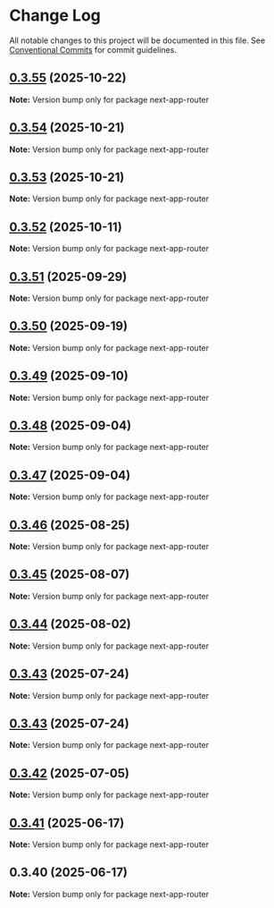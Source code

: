 # Change Log

All notable changes to this project will be documented in this file.
See [Conventional Commits](https://conventionalcommits.org) for commit guidelines.

## [0.3.55](https://github.com/hyperweb-io/interchain-kit/compare/next-app-router@0.3.54...next-app-router@0.3.55) (2025-10-22)

**Note:** Version bump only for package next-app-router

## [0.3.54](https://github.com/hyperweb-io/interchain-kit/compare/next-app-router@0.3.53...next-app-router@0.3.54) (2025-10-21)

**Note:** Version bump only for package next-app-router

## [0.3.53](https://github.com/hyperweb-io/interchain-kit/compare/next-app-router@0.3.52...next-app-router@0.3.53) (2025-10-21)

**Note:** Version bump only for package next-app-router

## [0.3.52](https://github.com/hyperweb-io/interchain-kit/compare/next-app-router@0.3.51...next-app-router@0.3.52) (2025-10-11)

**Note:** Version bump only for package next-app-router

## [0.3.51](https://github.com/hyperweb-io/interchain-kit/compare/next-app-router@0.3.50...next-app-router@0.3.51) (2025-09-29)

**Note:** Version bump only for package next-app-router

## [0.3.50](https://github.com/hyperweb-io/interchain-kit/compare/next-app-router@0.3.49...next-app-router@0.3.50) (2025-09-19)

**Note:** Version bump only for package next-app-router

## [0.3.49](https://github.com/hyperweb-io/interchain-kit/compare/next-app-router@0.3.48...next-app-router@0.3.49) (2025-09-10)

**Note:** Version bump only for package next-app-router

## [0.3.48](https://github.com/hyperweb-io/interchain-kit/compare/next-app-router@0.3.47...next-app-router@0.3.48) (2025-09-04)

**Note:** Version bump only for package next-app-router

## [0.3.47](https://github.com/hyperweb-io/interchain-kit/compare/next-app-router@0.3.46...next-app-router@0.3.47) (2025-09-04)

**Note:** Version bump only for package next-app-router

## [0.3.46](https://github.com/hyperweb-io/interchain-kit/compare/next-app-router@0.3.45...next-app-router@0.3.46) (2025-08-25)

**Note:** Version bump only for package next-app-router

## [0.3.45](https://github.com/cosmology-tech/interchain-kit/compare/next-app-router@0.3.44...next-app-router@0.3.45) (2025-08-07)

**Note:** Version bump only for package next-app-router

## [0.3.44](https://github.com/cosmology-tech/interchain-kit/compare/next-app-router@0.3.43...next-app-router@0.3.44) (2025-08-02)

**Note:** Version bump only for package next-app-router

## [0.3.43](https://github.com/cosmology-tech/interchain-kit/compare/next-app-router@0.3.43...next-app-router@0.3.43) (2025-07-24)

**Note:** Version bump only for package next-app-router

## [0.3.43](https://github.com/cosmology-tech/interchain-kit/compare/next-app-router@0.3.42...next-app-router@0.3.43) (2025-07-24)

**Note:** Version bump only for package next-app-router

## [0.3.42](https://github.com/hyperweb-io/interchain-kit/compare/next-app-router@0.3.41...next-app-router@0.3.42) (2025-07-05)

**Note:** Version bump only for package next-app-router

## [0.3.41](https://github.com/hyperweb-io/interchain-kit/compare/next-app-router@0.3.40...next-app-router@0.3.41) (2025-06-17)

**Note:** Version bump only for package next-app-router

## 0.3.40 (2025-06-17)

**Note:** Version bump only for package next-app-router
